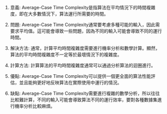 

1. 意義: Average-Case Time Complexity是指算法在平均情況下的時間複雜度，即在大多數情況下，算法運行所需要的時間。

2. 問題: Average-Case Time Complexity通常要考慮多種可能的輸入，因此需要求平均值。這可能會導致一些問題，因為不同的輸入可能會導致不同的運行時間。

3. 解決方法: 通常，計算平均時間複雜度需要進行機率分析和數學計算。顯然，算法的平均時間複雜度不一定等於最壞情況下的複雜度。

4. 計算方法: 計算算法的平均時間複雜度通常可以通過分析算法的迴圈進行。

5. 優點: Average-Case Time Complexity可以提供一個更全面的算法性能評估，並且能夠更好地反映算法在實際使用中運行的情況。

6. 缺點: Average-Case Time Complexity需要進行複雜的數學分析，所以往往比較難計算，不同的輸入可能會導致算法不同的運行效率，要對各種數據集進行機率分析比較麻煩。